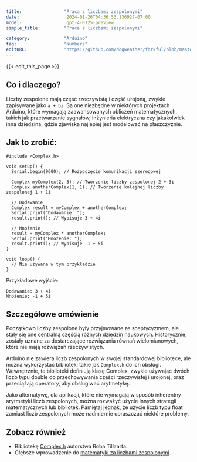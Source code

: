 ```yaml
---
title:                "Praca z liczbami zespolonymi"
date:                  2024-01-26T04:36:53.136927-07:00
model:                 gpt-4-0125-preview
simple_title:         "Praca z liczbami zespolonymi"

category:             "Arduino"
tag:                  "Numbers"
editURL:              "https://github.com/dogweather/forkful/blob/master/content/pl/arduino/working-with-complex-numbers.md"
---
```


{{< edit_this_page >}}

## Co i dlaczego?
Liczby zespolone mają część rzeczywistą i część urojoną, zwykle zapisywane jako `a + bi`. Są one niezbędne w niektórych projektach Arduino, które wymagają zaawansowanych obliczeń matematycznych, takich jak przetwarzanie sygnałów, inżynieria elektryczna czy jakakolwiek inna dziedzina, gdzie zjawiska najlepiej jest modelować na płaszczyźnie.

## Jak to zrobić:
```Arduino
#include <Complex.h>

void setup() {
  Serial.begin(9600); // Rozpoczęcie komunikacji szeregowej
  
  Complex myComplex(2, 3); // Tworzenie liczby zespolonej 2 + 3i
  Complex anotherComplex(1, 1); // Tworzenie kolejnej liczby zespolonej 1 + 1i
  
  // Dodawanie
  Complex result = myComplex + anotherComplex; 
  Serial.print("Dodawanie: "); 
  result.print(); // Wypisuje 3 + 4i
  
  // Mnożenie
  result = myComplex * anotherComplex; 
  Serial.print("Mnożenie: ");
  result.print(); // Wypisuje -1 + 5i
}

void loop() {
  // Nie używane w tym przykładzie
}
```
Przykładowe wyjście:
```
Dodawanie: 3 + 4i
Mnożenie: -1 + 5i
```

## Szczegółowe omówienie
Początkowo liczby zespolone były przyjmowane ze sceptycyzmem, ale stały się one centralną częścią różnych dziedzin naukowych. Historycznie, zostały uznane za dostarczające rozwiązania równań wielomianowych, które nie mają rozwiązań rzeczywistych.

Arduino nie zawiera liczb zespolonych w swojej standardowej bibliotece, ale można wykorzystać biblioteki takie jak `Complex.h` do ich obsługi. Wewnętrznie, te biblioteki definiują klasę Complex, zwykle używając dwóch liczb typu double do przechowywania części rzeczywistej i urojonej, oraz przeciążają operatory, aby obsługiwać arytmetykę.

Jako alternatywę, dla aplikacji, które nie wymagają w sposób inherentny arytmetyki liczb zespolonych, można rozważyć użycie innych strategii matematycznych lub bibliotek. Pamiętaj jednak, że użycie liczb typu float zamiast liczb zespolonych może nadmiernie upraszczać niektóre problemy.

## Zobacz również
- Bibliotekę [Complex.h](https://github.com/RobTillaart/Complex) autorstwa Roba Tillaarta.
- Głębsze wprowadzenie do [matematyki za liczbami zespolonymi](https://mathworld.wolfram.com/ComplexNumber.html).
